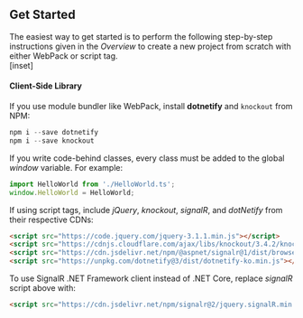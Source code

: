 ## Get Started

The easiest way to get started is to perform the following step-by-step instructions given in the _Overview_ to create a new project from scratch with either WebPack or script tag.  
[inset]

#### Client-Side Library

If you use module bundler like WebPack, install __dotnetify__ and `knockout` from NPM: 
```js
npm i --save dotnetify
npm i --save knockout
```

If you write code-behind classes, every class must be added to the global _window_ variable.  For example:
```jsx
import HelloWorld from './HelloWorld.ts';
window.HelloWorld = HelloWorld;
```


If using script tags, include _jQuery_, _knockout_, _signalR_, and _dotNetify_ from their respective CDNs:
```html
<script src="https://code.jquery.com/jquery-3.1.1.min.js"></script>
<script src="https://cdnjs.cloudflare.com/ajax/libs/knockout/3.4.2/knockout-min.js"></script>
<script src="https://cdn.jsdelivr.net/npm/@aspnet/signalr@1/dist/browser/signalr.min.js"></script>
<script src="https://unpkg.com/dotnetify@3/dist/dotnetify-ko.min.js"></script>
```

To use SignalR .NET Framework client instead of .NET Core, replace _signalR_ script above with:
```html
<script src="https://cdn.jsdelivr.net/npm/signalr@2/jquery.signalR.min.js"></script>
```
